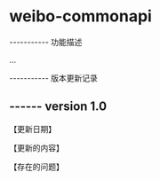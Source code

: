 # weibo-commonapi


----------- 功能描述

...


----------- 版本更新记录

## ------ version 1.0

【更新日期】

【更新的内容】

【存在的问题】

